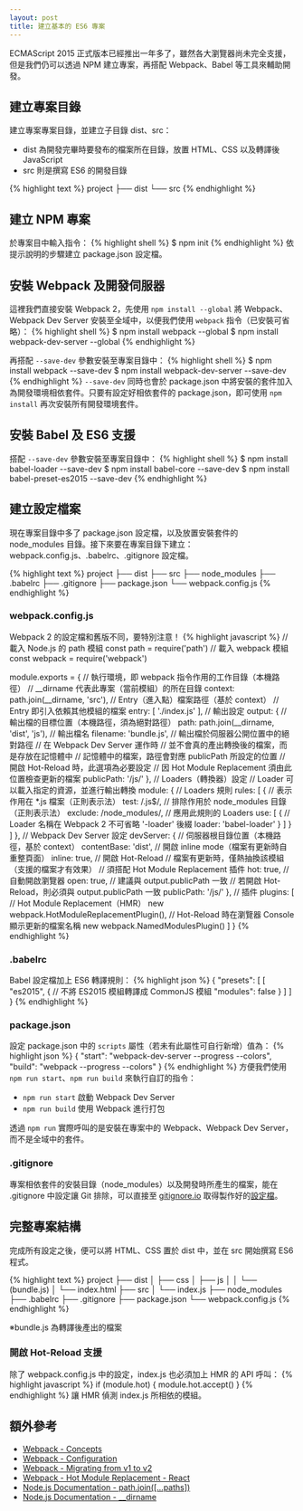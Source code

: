 ```yaml
---
layout: post
title: 建立基本的 ES6 專案
---
```


ECMAScript 2015 正式版本已經推出一年多了，雖然各大瀏覽器尚未完全支援，但是我們仍可以透過 NPM 建立專案，再搭配 Webpack、Babel 等工具來輔助開發。

## 建立專案目錄
建立專案專案目錄，並建立子目錄 dist、src：
* dist 為開發完畢時要發布的檔案所在目錄，放置 HTML、CSS 以及轉譯後 JavaScript
* src 則是撰寫 ES6 的開發目錄

{% highlight text %}
project
├── dist
└── src
{% endhighlight %}

## 建立 NPM 專案
於專案目中輸入指令：
{% highlight shell %}
$ npm init
{% endhighlight %}
依提示說明的步驟建立 package.json 設定檔。

## 安裝 Webpack 及開發伺服器
這裡我們直接安裝 Webpack 2，先使用 `npm install --global` 將 Webpack、Webpack Dev Server 安裝至全域中，以便我們使用 `webpack` 指令（已安裝可省略）：
{% highlight shell %}
$ npm install webpack --global
$ npm install webpack-dev-server --global
{% endhighlight %}

再搭配 `--save-dev` 參數安裝至專案目錄中：
{% highlight shell %}
$ npm install webpack --save-dev
$ npm install webpack-dev-server --save-dev
{% endhighlight %}
`--save-dev` 同時也會於 package.json 中將安裝的套件加入為開發環境相依套件。只要有設定好相依套件的 package.json，即可使用 `npm install` 再次安裝所有開發環境套件。

## 安裝 Babel 及 ES6 支援
搭配 `--save-dev` 參數安裝至專案目錄中：
{% highlight shell %}
$ npm install babel-loader --save-dev
$ npm install babel-core --save-dev
$ npm install babel-preset-es2015 --save-dev
{% endhighlight %}

## 建立設定檔案
現在專案目錄中多了 package.json 設定檔，以及放置安裝套件的 node_modules 目錄。接下來要在專案目錄下建立：webpack.config.js、.babelrc、.gitignore 設定檔。

{% highlight text %}
project
├── dist
├── src
├── node_modules
├── .babelrc
├── .gitignore
├── package.json
└── webpack.config.js
{% endhighlight %}

### webpack.config.js
Webpack 2 的設定檔和舊版不同，要特別注意！
{% highlight javascript %}
// 載入 Node.js 的 path 模組
const path = require('path')
// 載入 webpack 模組
const webpack = require('webpack')

module.exports = {
  // 執行環境，即 webpack 指令作用的工作目錄（本機路徑）
  // __dirname 代表此專案（當前模組）的所在目錄
  context: path.join(__dirname, 'src'),
  // Entry（進入點）檔案路徑（基於 context）
  // Entry 即引入依賴其他模組的檔案
  entry: [
    './index.js'
  ],
  // 輸出設定
  output: {
    // 輸出檔的目標位置（本機路徑，須為絕對路徑）
    path: path.join(__dirname, 'dist', 'js'),
    // 輸出檔名
    filename: 'bundle.js',
    // 輸出檔於伺服器公開位置中的絕對路徑
    // 在 Webpack Dev Server 運作時
    // 並不會真的產出轉換後的檔案，而是存放在記憶體中
    // 記憶體中的檔案，路徑會對應 publicPath 所設定的位置
    // 開啟 Hot-Reload 時，此選項為必要設定
    // 因 Hot Module Replacement 須由此位置檢查更新的檔案
    publicPath: '/js/'
  },
  // Loaders（轉換器）設定
  // Loader 可以載入指定的資源，並進行輸出轉換
  module: {
    // Loaders 規則
    rules: [
      {
        // 表示作用在 *.js 檔案（正則表示法）
        test: /\.js$/,
        // 排除作用於 node_modules 目錄（正則表示法）
        exclude: /node_modules/,
        // 應用此規則的 Loaders
        use: [
          {
            // Loader 名稱在 Webpack 2 不可省略 '-loader' 後綴
            loader: 'babel-loader'
          }
        ]
      }
    ]
  },
  // Webpack Dev Server 設定
  devServer: {
    // 伺服器根目錄位置（本機路徑，基於 context）
    contentBase: 'dist',
    // 開啟 inline mode（檔案有更新時自重整頁面）
    inline: true,
    // 開啟 Hot-Reload
    // 檔案有更新時，僅熱抽換該模組（支援的檔案才有效果）
    // 須搭配 Hot Module Replacement 插件
    hot: true,
    // 自動開啟瀏覽器
    open: true,
    // 建議與 output.publicPath 一致
    // 若開啟 Hot-Reload，則必須與 output.publicPath 一致
    publicPath: '/js/'
  },
  // 插件
  plugins: [
    // Hot Module Replacement（HMR）
    new webpack.HotModuleReplacementPlugin(),
    // Hot-Reload 時在瀏覽器 Console 顯示更新的檔案名稱
    new webpack.NamedModulesPlugin()
  ]
}
{% endhighlight %}

### .babelrc
Babel 設定檔加上 ES6 轉譯規則：
{% highlight json %}
{
  "presets": [
    [
      "es2015",
      {
        // 不將 ES2015 模組轉譯成 CommonJS 模組
        "modules": false
      }
    ]
  ]
}
{% endhighlight %}

### package.json
設定 package.json 中的 `scripts` 屬性（若未有此屬性可自行新增）值為：
{% highlight json %}
{
  "start": "webpack-dev-server --progress --colors",
  "build": "webpack --progress --colors"
}
{% endhighlight %}
方便我們使用 `npm run start`、`npm run build` 來執行自訂的指令：
* `npm run start` 啟動 Webpack Dev Server
* `npm run build` 使用 Webpack 進行打包

透過 `npm run` 實際呼叫的是安裝在專案中的 Webpack、Webpack Dev Server，而不是全域中的套件。

### .gitignore
專案相依套件的安裝目錄（node_modules）以及開發時所產生的檔案，能在 .gitignore 中設定讓 Git 排除，可以直接至 [gitignore.io](https://www.gitignore.io/) 取得製作好的[設定檔](https://www.gitignore.io/api/node)。

## 完整專案結構
完成所有設定之後，便可以將 HTML、CSS 置於 dist 中，並在 src 開始撰寫 ES6 程式。

{% highlight text %}
project
├── dist
│    ├── css
│    ├── js
│    │    └── (bundle.js)
│    └── index.html
├── src
│    └── index.js
├── node_modules
├── .babelrc
├── .gitignore
├── package.json
└── webpack.config.js
{% endhighlight %}

※bundle.js 為轉譯後產出的檔案

### 開啟 Hot-Reload 支援
除了 webpack.config.js 中的設定，index.js 也必須加上 HMR 的 API 呼叫：
{% highlight javascript %}
if (module.hot) {
  module.hot.accept()
}
{% endhighlight %}
讓 HMR 偵測 index.js 所相依的模組。

## 額外參考
* [Webpack - Concepts](https://webpack.js.org/concepts/)
* [Webpack - Configuration](https://webpack.js.org/configuration/)
* [Webpack - Migrating from v1 to v2](https://webpack.js.org/guides/migrating/)
* [Webpack - Hot Module Replacement - React](https://webpack.js.org/guides/hmr-react/#using-webpack-with-a-config)
* [Node.js Documentation - path.join([...paths])](https://nodejs.org/api/path.html#path_path_join_paths)
* [Node.js Documentation - __dirname](https://nodejs.org/docs/latest/api/globals.html#globals_dirname)